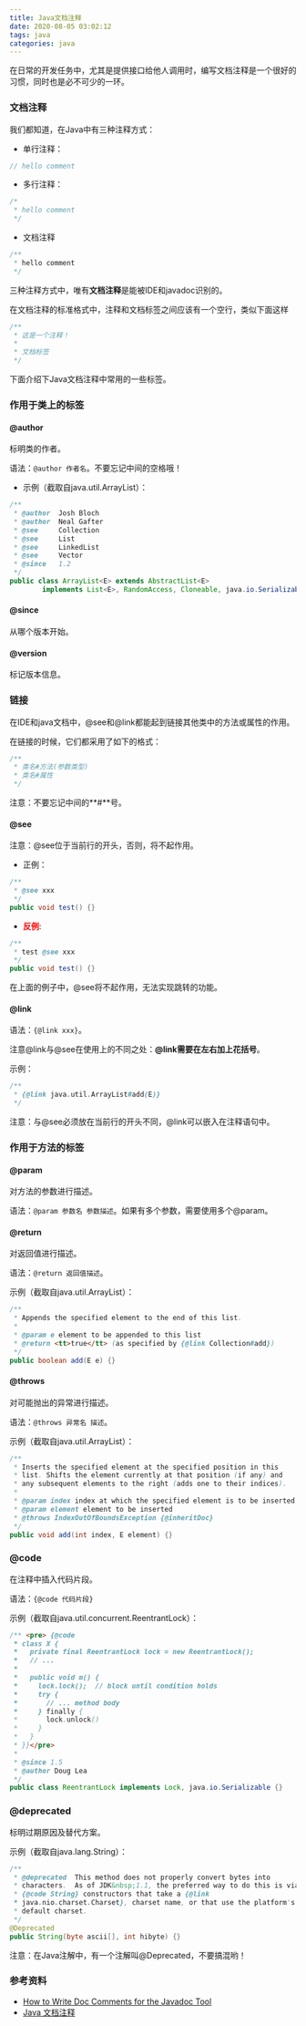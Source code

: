 ```yaml
---
title: Java文档注释
date: 2020-08-05 03:02:12
tags: java
categories: java
---
```


在日常的开发任务中，尤其是提供接口给他人调用时，编写文档注释是一个很好的习惯，同时也是必不可少的一环。

<!--more-->

### 文档注释

我们都知道，在Java中有三种注释方式：

* 单行注释：

```java
// hello comment
```

* 多行注释：

```java
/*
 * hello comment
 */
```

* 文档注释

```java
/**
 * hello comment
 */
```

三种注释方式中，唯有**文档注释**是能被IDE和javadoc识别的。

在文档注释的标准格式中，注释和文档标签之间应该有一个空行，类似下面这样

```java
/**
 * 这是一个注释！
 * 
 * 文档标签
 */
```

下面介绍下Java文档注释中常用的一些标签。

### 作用于类上的标签

#### @author

标明类的作者。

语法：`@author 作者名`。不要忘记中间的空格哦！

* 示例（截取自java.util.ArrayList）：

```java
/** 
 * @author  Josh Bloch
 * @author  Neal Gafter
 * @see     Collection
 * @see     List
 * @see     LinkedList
 * @see     Vector
 * @since   1.2
 */
public class ArrayList<E> extends AbstractList<E>
        implements List<E>, RandomAccess, Cloneable, java.io.Serializable {}
```

#### @since

从哪个版本开始。

#### @version

标记版本信息。

### 链接

在IDE和java文档中，@see和@link都能起到链接其他类中的方法或属性的作用。

在链接的时候，它们都采用了如下的格式：

```java
/**
 * 类名#方法(参数类型)
 * 类名#属性
 */
```

注意：不要忘记中间的**#**号。

#### @see

注意：@see位于当前行的开头，否则，将不起作用。

* 正例：

```java
/**
 * @see xxx
 */
public void test() {}
```

* <strong style="color:red">反例</strong>:

```java
/**
 * test @see xxx
 */
public void test() {}
```

在上面的例子中，@see将不起作用，无法实现跳转的功能。

#### @link

语法：`{@link xxx}`。

注意@link与@see在使用上的不同之处：**@link需要在左右加上花括号**。

示例：

```java
/**
 * {@link java.util.ArrayList#add(E)}
 */
```

注意：与@see必须放在当前行的开头不同，@link可以嵌入在注释语句中。

### 作用于方法的标签

#### @param

对方法的参数进行描述。

语法：`@param 参数名 参数描述`。如果有多个参数，需要使用多个@param。

#### @return

对返回值进行描述。

语法：`@return 返回值描述`。

示例（截取自java.util.ArrayList）：

```java
/**
 * Appends the specified element to the end of this list.
 *
 * @param e element to be appended to this list
 * @return <tt>true</tt> (as specified by {@link Collection#add})
 */
public boolean add(E e) {}
```

#### @throws

对可能抛出的异常进行描述。

语法：`@throws 异常名 描述`。

示例（截取自java.util.ArrayList）：

```java
/**
 * Inserts the specified element at the specified position in this
 * list. Shifts the element currently at that position (if any) and
 * any subsequent elements to the right (adds one to their indices).
 *
 * @param index index at which the specified element is to be inserted
 * @param element element to be inserted
 * @throws IndexOutOfBoundsException {@inheritDoc}
 */
public void add(int index, E element) {}
```

### @code

在注释中插入代码片段。

语法：`{@code 代码片段}`

示例（截取自java.util.concurrent.ReentrantLock）：

```java
/** <pre> {@code
 * class X {
 *   private final ReentrantLock lock = new ReentrantLock();
 *   // ...
 *
 *   public void m() {
 *     lock.lock();  // block until condition holds
 *     try {
 *       // ... method body
 *     } finally {
 *       lock.unlock()
 *     }
 *   }
 * }}</pre>
 *
 * @since 1.5
 * @author Doug Lea
 */
public class ReentrantLock implements Lock, java.io.Serializable {}
```

### @deprecated

标明过期原因及替代方案。

示例（截取自java.lang.String）：

```java
/**
 * @deprecated  This method does not properly convert bytes into
 * characters.  As of JDK&nbsp;1.1, the preferred way to do this is via the
 * {@code String} constructors that take a {@link
 * java.nio.charset.Charset}, charset name, or that use the platform's
 * default charset.
 */
@Deprecated
public String(byte ascii[], int hibyte) {}
```

注意：在Java注解中，有一个注解叫@Deprecated，不要搞混哟！

### 参考资料

* [How to Write Doc Comments for the Javadoc Tool](https://www.oracle.com/technical-resources/articles/java/javadoc-tool.html)
* [Java 文档注释](https://www.runoob.com/java/java-documentation.html)